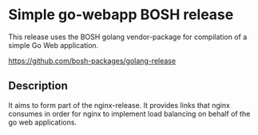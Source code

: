 # Simple go-webapp BOSH release

This release uses the BOSH golang vendor-package for compilation of a simple
Go Web application. 

https://github.com/bosh-packages/golang-release

## Description

It aims to form part of the nginx-release. It provides links that nginx consumes
in order for nginx to implement load balancing on behalf of the go web
applications. 

